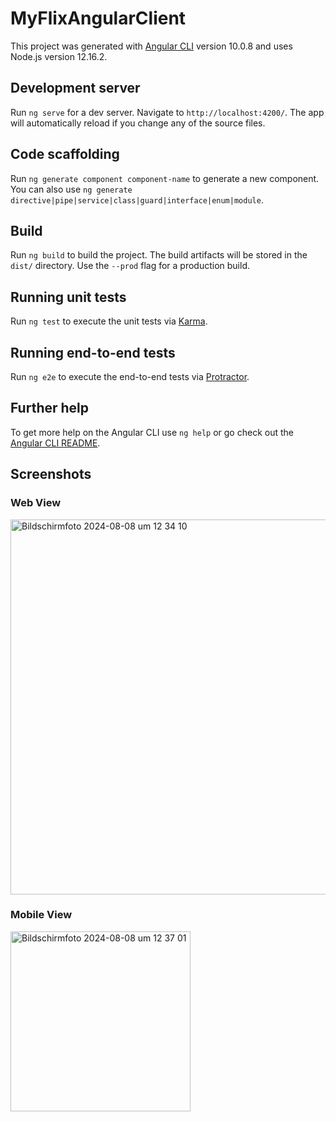 # MyFlixAngularClient

This project was generated with [Angular CLI](https://github.com/angular/angular-cli) version 10.0.8 and uses Node.js version 12.16.2.

## Development server

Run `ng serve` for a dev server. Navigate to `http://localhost:4200/`. The app will automatically reload if you change any of the source files.

## Code scaffolding

Run `ng generate component component-name` to generate a new component. You can also use `ng generate directive|pipe|service|class|guard|interface|enum|module`.

## Build

Run `ng build` to build the project. The build artifacts will be stored in the `dist/` directory. Use the `--prod` flag for a production build.

## Running unit tests

Run `ng test` to execute the unit tests via [Karma](https://karma-runner.github.io).

## Running end-to-end tests

Run `ng e2e` to execute the end-to-end tests via [Protractor](http://www.protractortest.org/).

## Further help

To get more help on the Angular CLI use `ng help` or go check out the [Angular CLI README](https://github.com/angular/angular-cli/blob/master/README.md).

## Screenshots

### Web View
<img width="600" alt="Bildschirmfoto 2024-08-08 um 12 34 10" src="https://github.com/user-attachments/assets/45cb563c-5adf-4624-8f8c-472f3c4918b2">

### Mobile View
<img width="288" alt="Bildschirmfoto 2024-08-08 um 12 37 01" src="https://github.com/user-attachments/assets/2c1a4b97-6e0c-436a-afde-77994e326385">
